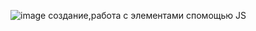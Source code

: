 ![image](https://github.com/user-attachments/assets/534c5e99-81b3-499d-85fa-645f285f85af)
создание,работа с элементами спомощью  JS 
